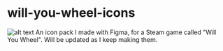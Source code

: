 # will-you-wheel-icons
![alt text](https://github.com/sinemsenturk/will-you-wheel-icons/blob/main/icons.png)
An icon pack I made with Figma, for a Steam game called "Will You Wheel".
Will be updated as I keep making them.
